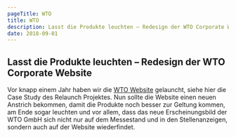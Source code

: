 ```yaml
---
pageTitle: WTO
title: WTO
description: Lasst die Produkte leuchten – Redesign der WTO Corporate Website
date: 2018-09-01
---
```


## Lasst die Produkte leuchten – Redesign der WTO Corporate Website

Vor knapp einem Jahr haben wir die <a href="https://www.wto-tools.com/de/start/" target="_blank">WTO Website</a> gelauncht, siehe hier die Case Study des Relaunch Projektes. Nun sollte die Website einen neuen Anstrich bekommen, damit die Produkte noch besser zur Geltung kommen, am Ende sogar leuchten und vor allem, dass das neue Erscheinungsbild der WTO GmbH sich nicht nur auf dem Messestand und in den Stellenanzeigen, sondern auch auf der Website wiederfindet.